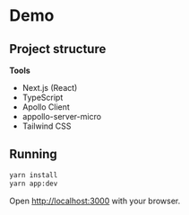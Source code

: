 # Demo

## Project structure

**Tools**

- Next.js (React)
- TypeScript
- Apollo Client
- appollo-server-micro
- Tailwind CSS

## Running

```bash
yarn install
yarn app:dev
```

Open [http://localhost:3000](http://localhost:3000) with your browser.
